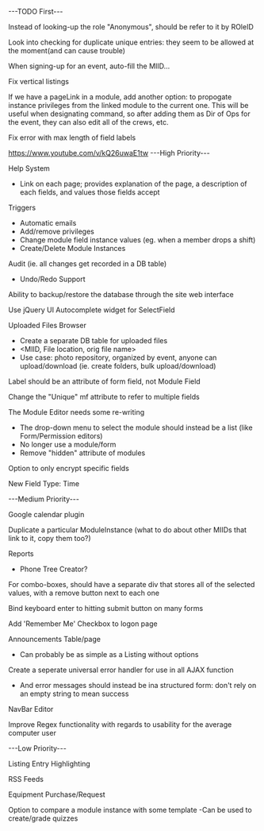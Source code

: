 ---TODO First---

Instead of looking-up the role "Anonymous", should be refer to it by ROleID

Look into checking for duplicate unique entries: they seem to be allowed at the moment(and can cause trouble)

When signing-up for an event, auto-fill the MIID...

Fix vertical listings

If we have a pageLink in a module, add another option: to propogate instance privileges from the linked module to the current one.  This will be useful when designating command, so after adding them as Dir of Ops for the event, they can also edit all of the crews, etc.

Fix error with max length of field labels

https://www.youtube.com/v/kQ26uwaE1tw
---High Priority---

Help System
- Link on each page; provides explanation of the page, a description of each fields, and values those fields accept

Triggers
- Automatic emails
- Add/remove privileges
- Change module field instance values (eg. when a member drops a shift)
- Create/Delete Module Instances

Audit (ie. all changes get recorded in a DB table)
- Undo/Redo Support

Ability to backup/restore the database through the site web interface

Use jQuery UI Autocomplete widget for SelectField

Uploaded Files Browser
- Create a separate DB table for uploaded files
- <MIID, File location, orig file name>
- Use case: photo repository, organized by event, anyone can upload/download (ie. create folders, bulk upload/download)

Label should be an attribute of form field, not Module Field

Change the "Unique" mf attribute to refer to multiple fields

The Module Editor needs some re-writing
- The drop-down menu to select the module should instead be a list (like Form/Permission editors)
- No longer use a module/form
- Remove "hidden" attribute of modules

Option to only encrypt specific fields

New Field Type: Time


---Medium Priority---

Google calendar plugin

Duplicate a particular ModuleInstance (what to do about other MIIDs that link to it, copy them too?)

Reports
- Phone Tree Creator?

For combo-boxes, should have a separate div that stores all of the selected values, with a remove button next to each one

Bind keyboard enter to hitting submit button on many forms

Add 'Remember Me' Checkbox to logon page

Announcements Table/page
- Can probably be as simple as a Listing without options

Create a seperate universal error handler for use in all AJAX function
- And error messages should instead be ina  structured form: don't rely on an empty string to mean success

NavBar Editor

Improve Regex functionality with regards to usability for the average computer user


---Low Priority---

Listing Entry Highlighting

RSS Feeds

Equipment Purchase/Request

Option to compare a module instance with some template
-Can be used to create/grade quizzes
